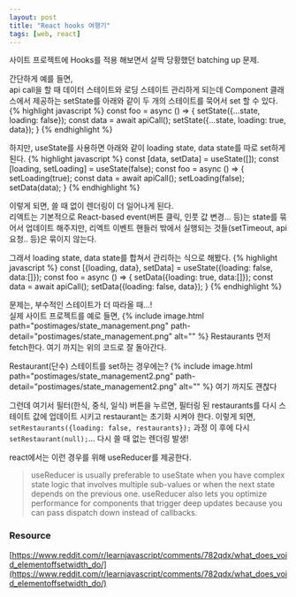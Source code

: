 ```yaml
---
layout: post
title: "React hooks 여행기"
tags: [web, react]
---
```

사이트 프로젝트에 Hooks를 적용 해보면서 살짝 당황했던 batching up 문제.


간단하게 예를 들면, <br/>
api call을 할 때 데이터 스테이트와 로딩 스테이트 관리하게 되는데 Component 클래스에서 제공하는 setState를 아래와 같이 두 개의 스테이트를 묵어서 set 할 수 있다.
{% highlight javascript %}
const foo = async () => {
    setState({...state, loading: false});
    const data = await apiCall();
    setState({...state, loading: true, data});
}
{% endhighlight %}

하지만, useState를 사용하면 아래와 같이 loading state, data state를 따로 set하게 된다.
{% highlight javascript %}
const [data, setData] = useState([]);
const [loading, setLoading] = useState(false);
const foo = async () => {
    setLoading(true);
    const data = await apiCall();
    setLoading(false);
    setData(data);
}
{% endhighlight %}

이렇게 되면, 쓸 때 없이 렌더링이 더 일어나게 된다.<br/>
리엑트는 기본적으로 React-based event(버튼 클릭, 인풋 값 변경... 등)는 state를 묶어서 업데이트 해주지만, 리엑트 이벤트 핸들러 밖에서 실행되는 것들(setTimeout, api 요청.. 등)은 묶이지 않는다.

그래서 loading state, data state를 합쳐서 관리하는 식으로 해봤다.
{% highlight javascript %}
const [{loading, data}, setData] = useState({loading: false, data:[]});
const foo = async () => {
    setData({loading: true, data:[]});
    const data = await apiCall();
    setData({loading: false, data});
}
{% endhighlight %}

문제는, 부수적인 스테이트가 더 따라올 때...!<br/>
실제 사이트 프로젝트를 예로 들면, 
{% include image.html path="postimages/state_management.png" path-detail="postimages/state_management.png" alt="" %}
Restaurants 먼저 fetch한다. 여기 까지는 위의 코드로 잘 돌아간다.

Restaurant(단수) 스테이트를 set하는 경우에는?
{% include image.html path="postimages/state_management2.png" path-detail="postimages/state_management2.png" alt="" %}
여기 까지도 괜찮다

그런데 여기서 필터(한식, 중식, 일식) 버튼을 누르면, 필터링 된 restaurants를 다시 스테이트 값에 업데이트 시키고 restaurant는 초기화 시켜야 한다.
이렇게 되면, ```setRestaurants({loading: false, restaurants});``` 과정 이 후에 다시 ```setRestaurant(null);```...
다시 쓸 때 없는 렌더링 발생!

react에서는 이런 경우를 위해 useReducer를 제공한다.
>useReducer is usually preferable to useState when you have complex state logic that involves multiple sub-values or when the next state depends on the previous one. useReducer also lets you optimize performance for components that trigger deep updates because you can pass dispatch down instead of callbacks.

	


### Resource
[https://www.reddit.com/r/learnjavascript/comments/782qdx/what_does_void_elementoffsetwidth_do/](https://www.reddit.com/r/learnjavascript/comments/782qdx/what_does_void_elementoffsetwidth_do/)
